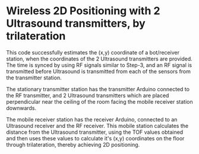 # Wireless 2D Positioning with 2 Ultrasound transmitters, by trilateration
This code successfully estimates the (x,y) coordinate of a bot/receiver station, when the coordinates of the 2 Ultrasound transmitters are provided. The time is synced by using RF signals similar to Step-3, and an RF signal is transmitted before Ultrasound is transmitted from each of the sensors from the transmitter station.

The stationary transmitter station has the transmitter Arduino connected to the RF transmitter, and 2 Ultrasound transmitters which are placed perpendicular near the ceiling of the room facing the mobile receiver station downwards.

The mobile receiver station has the receiver Arduino, connected to an Ultrasound receiver and the RF receiver. This mobile station calculates the distance from the Ultrasound transmitter, using the TOF values obtained and then uses these values to calculate it's (x,y) coordinates on the floor through trilateration, thereby achieving 2D positioning.
